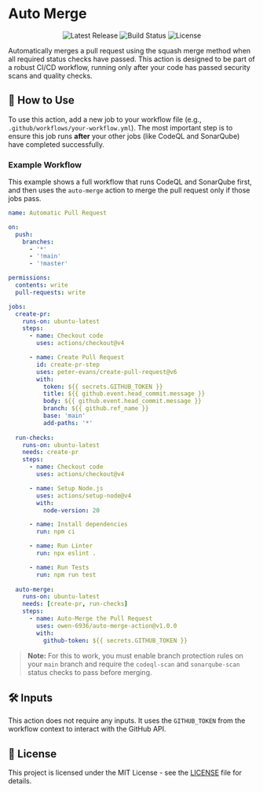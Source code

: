 # Auto Merge

<div align="center">
  <img src="https://img.shields.io/github/v/release/owen-6936/auto-merge-action" alt="Latest Release">
  <img src="https://img.shields.io/github/actions/workflow/status/owen-6936/auto-merge-action/test-action.yml" alt="Build Status">
  <img src="https://img.shields.io/github/license/owen-6936/auto-merge-action" alt="License">
</div>

Automatically merges a pull request using the squash merge method when all required status checks have passed. This action is designed to be part of a robust CI/CD workflow, running only after your code has passed security scans and quality checks.

## 🚀 How to Use

To use this action, add a new job to your workflow file (e.g., `.github/workflows/your-workflow.yml`). The most important step is to ensure this job runs **after** your other jobs (like CodeQL and SonarQube) have completed successfully.

### Example Workflow

This example shows a full workflow that runs CodeQL and SonarQube first, and then uses the `auto-merge` action to merge the pull request only if those jobs pass.

```yaml
name: Automatic Pull Request

on:
  push:
    branches:
      - '*'
      - '!main'
      - '!master'

permissions:
  contents: write
  pull-requests: write

jobs:
  create-pr:
    runs-on: ubuntu-latest
    steps:
      - name: Checkout code
        uses: actions/checkout@v4

      - name: Create Pull Request
        id: create-pr-step
        uses: peter-evans/create-pull-request@v6
        with:
          token: ${{ secrets.GITHUB_TOKEN }}
          title: ${{ github.event.head_commit.message }}
          body: ${{ github.event.head_commit.message }}
          branch: ${{ github.ref_name }}
          base: 'main'
          add-paths: '*'
          
  run-checks:
    runs-on: ubuntu-latest
    needs: create-pr
    steps:
      - name: Checkout code
        uses: actions/checkout@v4

      - name: Setup Node.js
        uses: actions/setup-node@v4
        with:
          node-version: 20

      - name: Install dependencies
        run: npm ci

      - name: Run Linter
        run: npx eslint .

      - name: Run Tests
        run: npm run test
        
  auto-merge:
    runs-on: ubuntu-latest
    needs: [create-pr, run-checks]
    steps:
      - name: Auto-Merge the Pull Request
        uses: owen-6936/auto-merge-action@v1.0.0
        with:
          github-token: ${{ secrets.GITHUB_TOKEN }}
````

> **Note:** For this to work, you must enable branch protection rules on your `main` branch and require the `codeql-scan` and `sonarqube-scan` status checks to pass before merging.

## 🛠️ Inputs

This action does not require any inputs. It uses the `GITHUB_TOKEN` from the workflow context to interact with the GitHub API.

## 📄 License

This project is licensed under the MIT License - see the [LICENSE](https://www.google.com/search?q=LICENSE) file for details.
